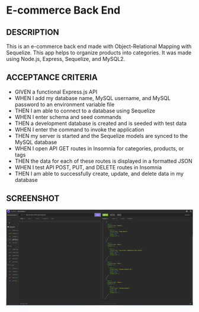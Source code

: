 # E-commerce Back End 
## DESCRIPTION
This is an e-commerce back end made with Object-Relational Mapping with Sequelize. This app helps to organize products into categories. It was made using Node.js, Express, Sequelize, and MySQL2.
## ACCEPTANCE CRITERIA
* GIVEN a functional Express.js API
* WHEN I add my database name, MySQL username, and MySQL password to an environment variable file
* THEN I am able to connect to a database using Sequelize
* WHEN I enter schema and seed commands
* THEN a development database is created and is seeded with test data
* WHEN I enter the command to invoke the application
* THEN my server is started and the Sequelize models are synced to the MySQL database
* WHEN I open API GET routes in Insomnia for categories, products, or tags
* THEN the data for each of these routes is displayed in a formatted JSON
* WHEN I test API POST, PUT, and DELETE routes in Insomnia
* THEN I am able to successfully create, update, and delete data in my database
## SCREENSHOT
![altimage](./Screenshot-insomnia.png?raw=true)